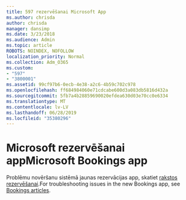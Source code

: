 ```yaml
---
title: 597 rezervēšanai Microsoft App
ms.author: chrisda
author: chrisda
manager: dansimp
ms.date: 3/23/2018
ms.audience: Admin
ms.topic: article
ROBOTS: NOINDEX, NOFOLLOW
localization_priority: Normal
ms.collection: Adm_O365
ms.custom:
- "597"
- "3800001"
ms.assetid: 99cf97b6-0ecb-4e38-a2c6-4b59c702c978
ms.openlocfilehash: ff684984060e71cdcabe600d3a083db5816d432a
ms.sourcegitcommit: 5fb7a4b28859690020efdea630d03e70cc0e6334
ms.translationtype: MT
ms.contentlocale: lv-LV
ms.lasthandoff: 06/28/2019
ms.locfileid: "35380296"
---
```

# <a name="microsoft-bookings-app"></a><span data-ttu-id="47b0a-102">Microsoft rezervēšanai app</span><span class="sxs-lookup"><span data-stu-id="47b0a-102">Microsoft Bookings app</span></span>

<span data-ttu-id="47b0a-103">Problēmu novēršanu sistēmā jaunas rezervācijas app, skatiet [rakstos rezervēšanai](https://support.office.com/article/b9c9295c-c654-4b10-b5cc-f739825fc092).</span><span class="sxs-lookup"><span data-stu-id="47b0a-103">For troubleshooting issues in the new Bookings app, see [Bookings articles](https://support.office.com/article/b9c9295c-c654-4b10-b5cc-f739825fc092).</span></span>
